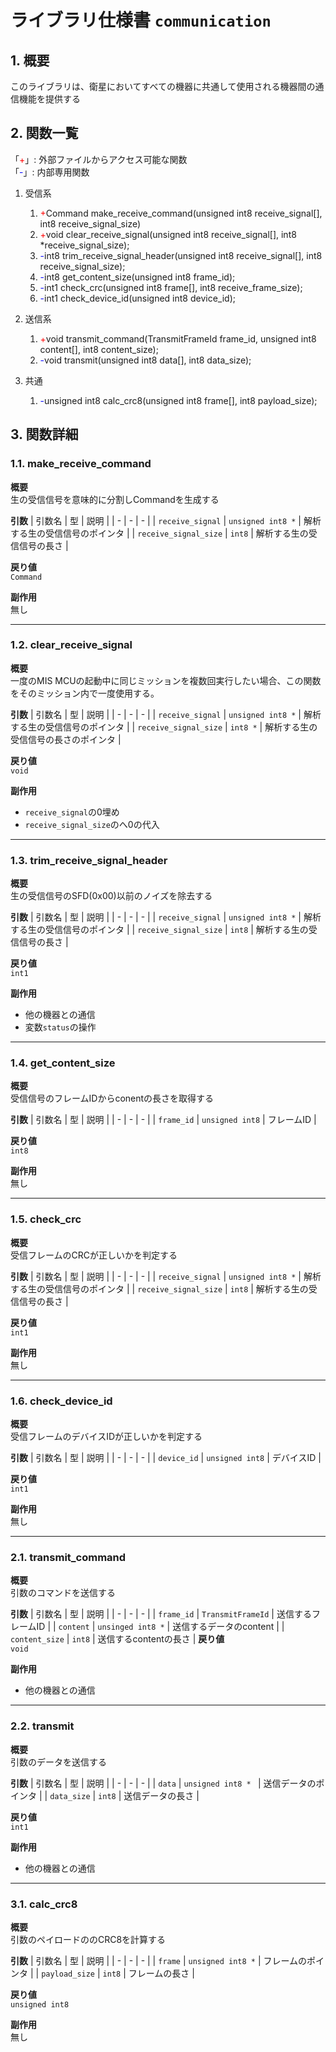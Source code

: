 # ライブラリ仕様書 `communication`

## 1. 概要
このライブラリは、衛星においてすべての機器に共通して使用される機器間の通信機能を提供する

## 2. 関数一覧
「<span style="color:red;">+</span>」: 外部ファイルからアクセス可能な関数<br>
「<span style="color:blue;">-</span>」: 内部専用関数
1. 受信系
   1. <span style="color:red;">+</span>Command make_receive_command(unsigned int8 receive_signal[], int8 receive_signal_size)
   2. <span style="color:red;">+</span>void clear_receive_signal(unsigned int8 receive_signal[], int8 *receive_signal_size);
   3. <span style="color:blue;">-</span>int8 trim_receive_signal_header(unsigned int8 receive_signal[], int8 receive_signal_size);
   4. <span style="color:blue;">-</span>int8 get_content_size(unsigned int8 frame_id);
   5. <span style="color:blue;">-</span>int1 check_crc(unsigned int8 frame[], int8 receive_frame_size);
   6. <span style="color:blue;">-</span>int1 check_device_id(unsigned int8 device_id);

2. 送信系
   1. <span style="color:red;">+</span>void transmit_command(TransmitFrameId frame_id, unsigned int8 content[], int8 content_size);
   2.  <span style="color:blue;">-</span>void transmit(unsigned int8 data[], int8 data_size);

3. 共通
   1. <span style="color:blue;">-</span>unsigned int8 calc_crc8(unsigned int8 frame[], int8 payload_size);


## 3. 関数詳細
### 1.1. make_receive_command

**概要**  
生の受信信号を意味的に分割しCommandを生成する

**引数**
| 引数名 | 型 | 説明 |
| - | - | - |
| `receive_signal` | `unsigned int8 *` | 解析する生の受信信号のポインタ |
| `receive_signal_size` | `int8` | 解析する生の受信信号の長さ |


**戻り値**  
`Command`

**副作用**  
無し

---

### 1.2. clear_receive_signal

**概要**  
一度のMIS MCUの起動中に同じミッションを複数回実行したい場合、この関数をそのミッション内で一度使用する。

**引数**
| 引数名 | 型 | 説明 |
| - | - | - |
| `receive_signal` | `unsigned int8 *` | 解析する生の受信信号のポインタ |
| `receive_signal_size` | `int8 *` | 解析する生の受信信号の長さのポインタ |

**戻り値**  
`void`

**副作用**  
- `receive_signal`の0埋め
- `receive_signal_size`のへ0の代入

---

### 1.3. trim_receive_signal_header

**概要**  
生の受信信号のSFD(0x00)以前のノイズを除去する

**引数**
| 引数名 | 型 | 説明 |
| - | - | - |
| `receive_signal` | `unsigned int8 *` | 解析する生の受信信号のポインタ |
| `receive_signal_size` | `int8` | 解析する生の受信信号の長さ |

**戻り値**  
`int1`

**副作用**  
- 他の機器との通信
- 変数`status`の操作

---

### 1.4. get_content_size

**概要**  
受信信号のフレームIDからconentの長さを取得する

**引数**
| 引数名 | 型 | 説明 |
| - | - | - |
| `frame_id` | `unsigned int8` | フレームID |

**戻り値**  
`int8`

**副作用**  
無し

---

### 1.5. check_crc

**概要**  
受信フレームのCRCが正しいかを判定する

**引数**
| 引数名 | 型 | 説明 |
| - | - | - |
| `receive_signal` | `unsigned int8 *` | 解析する生の受信信号のポインタ |
| `receive_signal_size` | `int8` | 解析する生の受信信号の長さ |

**戻り値**  
`int1`

**副作用**  
無し

---

### 1.6. check_device_id

**概要**  
受信フレームのデバイスIDが正しいかを判定する

**引数**
| 引数名 | 型 | 説明 |
| - | - | - |
| `device_id` | `unsigned int8` | デバイスID |

**戻り値**  
`int1`

**副作用**  
無し

---

### 2.1. transmit_command

**概要**  
引数のコマンドを送信する

**引数**
| 引数名 | 型 | 説明 |
| - | - | - |
| `frame_id` | `TransmitFrameId` | 送信するフレームID |
| `content` | `unsinged int8 *` | 送信するデータのcontent |
| `content_size` | `int8` | 送信するcontentの長さ |
**戻り値**  
`void`

**副作用**  
- 他の機器との通信

---

### 2.2. transmit

**概要**  
引数のデータを送信する

**引数**
| 引数名 | 型 | 説明 |
| - | - | - |
| `data` | `unsigned int8 * ` | 送信データのポインタ |
| `data_size` | `int8` | 送信データの長さ |

**戻り値**  
`int1`

**副作用**  
- 他の機器との通信

---

### 3.1. calc_crc8

**概要**  
引数のペイロードののCRC8を計算する

**引数**
| 引数名 | 型 | 説明 |
| - | - | - |
| `frame` | `unsigned int8 *` | フレームのポインタ |
| `payload_size` | `int8` | フレームの長さ |

**戻り値**  
`unsigned int8`

**副作用**  
無し
